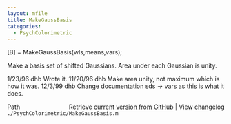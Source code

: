 ```yaml
---
layout: mfile
title: MakeGaussBasis
categories:
  - PsychColorimetric
---
```


\[B\] = MakeGaussBasis\(wls,means,vars\);

Make a basis set of shifted Gaussians.  Area
under each Gaussian is unity.

1/23/96  dhb    Wrote it.
11/20/96 dhb  Make area unity, not maximum which is how it was.
12/3/99  dhb  Change documentation sds \-\> vars as this is what it does.


<div class="code_header" style="text-align:right;">
  <span style="float:left;">Path&nbsp;&nbsp;</span> <span class="counter">Retrieve <a href=
  "https://raw.github.com/Psychtoolbox-3/Psychtoolbox-3/beta/./PsychColorimetric/MakeGaussBasis.m">current version from GitHub</a> | View <a href=
  "https://github.com/Psychtoolbox-3/Psychtoolbox-3/commits/beta/./PsychColorimetric/MakeGaussBasis.m">changelog</a></span>
</div>
<div class="code">
  <code>./PsychColorimetric/MakeGaussBasis.m</code>
</div>
